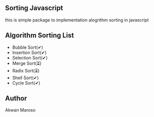 ## Sorting Javascript

this is simple package to implementation alogrithm sorting in javascript

## Algorithm Sorting List

- Bubble Sort(✔)
- Insertion Sort(✔)
- Selection Sort(✔)
- Merge Sort(⏳)
- Radix Sort(⏳)
- Shell Sort(✔)
- Cycle Sort(✔)

## Author

Akwan Maroso

